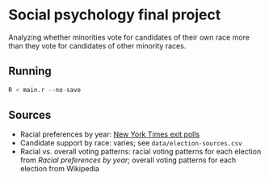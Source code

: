 # Social psychology final project

Analyzing whether minorities vote for candidates of their own race more than they vote for candidates of other minority races.

## Running

```r
R < main.r --no-save
```

## Sources

- Racial preferences by year: [New York Times exit polls](http://www.nytimes.com/interactive/2014/11/04/us/politics/2014-exit-polls.html)
- Candidate support by race: varies; see `data/election-sources.csv`
- Racial vs. overall voting patterns: racial voting patterns for each election from _Racial preferences by year_; overall voting patterns for each election from Wikipedia
